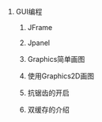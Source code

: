 1. GUI编程

   1. JFrame 

   2. Jpanel

   3. Graphics简单画图

   4. 使用Graphics2D画图

   5. 抗锯齿的开启

   6. 双缓存的介绍

      
